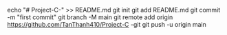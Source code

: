 echo "# Project-C-" >> README.md 
git init 
git add README.md 
git commit -m "first commit" 
git branch -M main 
git remote add origin https://github.com/TanThanh410/Project-C -git
 git push -u origin main
